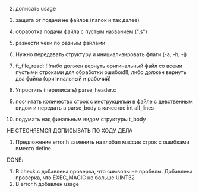 <!-- 1) check.c убрать избыточные проверки на совпадающие символы -->
2) дописать usage
3) защита от подачи не файлов (папок и так далее)
4) обработка подачи файла с пустым названием (".s")
5) разнести чеки по разным файлами

6) Нужно передавать структуру и инициализировать флаги (-а, -h, -j)
7) ft_file_read: !!!либо должен вернуть оригинальный файл со всеми пустыми строками для обработки ошибок!!!, либо должен вернуть два файла (оригинальный и рабочий)
8) Упростить (переписать) parse_header.c
9) посчитать количество строк с инструкциями в файле с девственным видом и передать в parse_body в качестве int all_lines
10) подумать над финальным видом структуры t_body

НЕ СТЕСНЯЕМСЯ ДОПИСЫВАТЬ ПО ХОДУ ДЕЛА
1) Предложение error.h заменить на глобал массив строк с ошибками вместо define

DONE:
1) В check.c добавлена проверка, что символы не пробелы. Добавлена проверка, что EXEC_MAGIC не больше UINT32
2) В error.h добавлен usage
